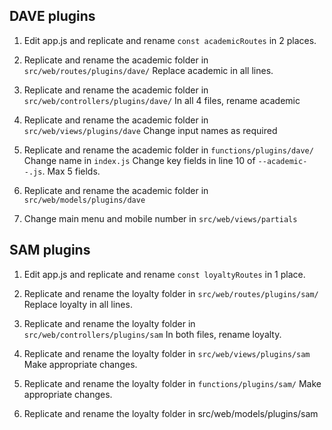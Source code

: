 DAVE plugins
-------------
1. Edit app.js and replicate and rename `const academicRoutes` in 2 places.

2. Replicate and rename the academic folder in `src/web/routes/plugins/dave/`
Replace academic in all lines.

3. Replicate and rename the academic folder in `src/web/controllers/plugins/dave/`
In all 4 files, rename academic

4. Replicate and rename the academic folder in `src/web/views/plugins/dave`
Change input names as required

5. Replicate and rename the academic folder in `functions/plugins/dave/`
Change name in `index.js`
Change key fields in line 10 of `--academic--.js`. Max 5 fields.

6. Replicate and rename the academic folder in `src/web/models/plugins/dave`

7. Change main menu and mobile number in `src/web/views/partials`

SAM plugins
-------------
1. Edit app.js and replicate and rename `const loyaltyRoutes` in 1 place.

2. Replicate and rename the loyalty folder in `src/web/routes/plugins/sam/`
Replace loyalty in all lines.

3. Replicate and rename the loyalty folder in `src/web/controllers/plugins/sam`
In both files, rename loyalty.

4. Replicate and rename the loyalty folder in `src/web/views/plugins/sam`
Make appropriate changes.

5. Replicate and rename the loyalty folder in `functions/plugins/sam/`
Make appropriate changes.

6. Replicate and rename the loyalty folder in src/web/models/plugins/sam

